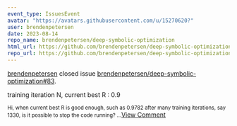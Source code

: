 ```yaml
---
event_type: IssuesEvent
avatar: "https://avatars.githubusercontent.com/u/15270620?"
user: brendenpetersen
date: 2023-08-14
repo_name: brendenpetersen/deep-symbolic-optimization
html_url: https://github.com/brendenpetersen/deep-symbolic-optimization/issues/83
repo_url: https://github.com/brendenpetersen/deep-symbolic-optimization
---
```


<a href='https://github.com/brendenpetersen' target='_blank'>brendenpetersen</a> closed issue <a href='https://github.com/brendenpetersen/deep-symbolic-optimization/issues/83' target='_blank'>brendenpetersen/deep-symbolic-optimization#83</a>.

<p>training iteration N, current best R : 0.9 </p><small>Hi, when current best R is good enough, such as 0.9782 after many training iterations, say 1330, is it possible to stop the code running? ...</small><a href='https://github.com/brendenpetersen/deep-symbolic-optimization/issues/83' target='_blank'>View Comment</a>